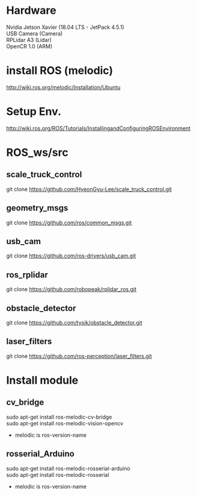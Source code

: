 # Hardware
Nvidia Jetson Xavier (18.04 LTS - JetPack 4.5.1)   
USB Camera (Camera)   
RPLidar A3 (Lidar)   
OpenCR 1.0 (ARM)

# install ROS (melodic)
http://wiki.ros.org/melodic/Installation/Ubuntu

# Setup Env.
http://wiki.ros.org/ROS/Tutorials/InstallingandConfiguringROSEnvironment   

# ROS_ws/src
## scale_truck_control
git clone https://github.com/HyeonGyu-Lee/scale_truck_control.git 

## geometry_msgs
git clone https://github.com/ros/common_msgs.git

## usb_cam
git clone https://github.com/ros-drivers/usb_cam.git

## ros_rplidar
git clone https://github.com/robopeak/rplidar_ros.git

## obstacle_detector
git clone https://github.com/tysik/obstacle_detector.git

## laser_filters
git clone https://github.com/ros-perception/laser_filters.git 

# Install module
## cv_bridge
sudo apt-get install ros-melodic-cv-bridge   
sudo apt-get install ros-melodic-vision-opencv   
 - melodic is ros-version-name

## rosserial_Arduino
sudo apt-get install ros-melodic-rosserial-arduino   
sudo apt-get install ros-melodic-rosserial   
 - melodic is ros-version-name
